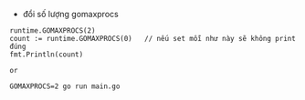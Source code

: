 - đổi số lượng gomaxprocs 

```
runtime.GOMAXPROCS(2)
count := runtime.GOMAXPROCS(0)   // nếu set mỗi như này sẽ không print đúng
fmt.Println(count)

or 

GOMAXPROCS=2 go run main.go
```